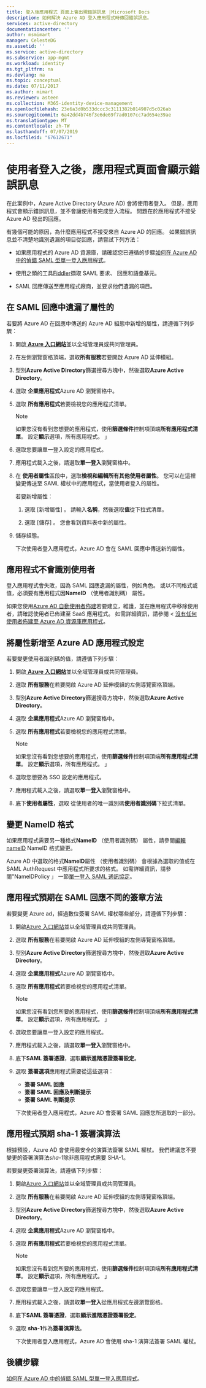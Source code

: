 ```yaml
---
title: 登入後應用程式 頁面上會出現錯誤訊息 |Microsoft Docs
description: 如何解決 Azure AD 登入應用程式時傳回錯誤訊息。
services: active-directory
documentationcenter: ''
author: msmimart
manager: CelesteDG
ms.assetid: ''
ms.service: active-directory
ms.subservice: app-mgmt
ms.workload: identity
ms.tgt_pltfrm: na
ms.devlang: na
ms.topic: conceptual
ms.date: 07/11/2017
ms.author: mimart
ms.reviewer: asteen
ms.collection: M365-identity-device-management
ms.openlocfilehash: 23e6a3d0b533dccc3c3111382b014907d5c026ab
ms.sourcegitcommit: 6a42dd4b746f3e6de69f7ad0107cc7ad654e39ae
ms.translationtype: MT
ms.contentlocale: zh-TW
ms.lasthandoff: 07/07/2019
ms.locfileid: "67612671"
---
```

# <a name="an-app-page-shows-an-error-message-after-the-user-signs-in"></a>使用者登入之後，應用程式頁面會顯示錯誤訊息

在此案例中，Azure Active Directory (Azure AD) 會將使用者登入。 但是，應用程式會顯示錯誤訊息，並不會讓使用者完成登入流程。 問題在於應用程式不接受 Azure AD 發出的回應。

有幾個可能的原因，為什麼應用程式不接受來自 Azure AD 的回應。 如果錯誤訊息並不清楚地識別遺漏的項目從回應，請嘗試下列方法：

-   如果應用程式的 Azure AD 資源庫，請確認您已遵循的步驟[如何在 Azure AD 中的偵錯 SAML 型單一登入應用程式](https://azure.microsoft.com/documentation/articles/active-directory-saml-debugging)。

-   使用之類的工具[Fiddler](https://www.telerik.com/fiddler)擷取 SAML 要求、 回應和語彙基元。

-   SAML 回應傳送至應用程式廠商，並要求他們遺漏的項目。

## <a name="attributes-are-missing-from-the-saml-response"></a>在 SAML 回應中遺漏了屬性的

若要將 Azure AD 在回應中傳送的 Azure AD 組態中新增的屬性，請遵循下列步驟：

1. 開啟[ **Azure 入口網站**](https://portal.azure.com/)並以全域管理員或共同管理員。

2. 在左側瀏覽窗格頂端，選取**所有服務**若要開啟 Azure AD 延伸模組。

3. 型別**Azure Active Directory**篩選搜尋方塊中，然後選取**Azure Active Directory**。

4. 選取 **企業應用程式**Azure AD 瀏覽窗格中。

5. 選取 **所有應用程式**若要檢視您的應用程式清單。

   > [!NOTE]
   > 如果您沒有看到您想要的應用程式，使用**篩選條件**控制項頂端**所有應用程式清單**。 設定**顯示**選項，所有應用程式。 」

6. 選取您要讓單一登入設定的應用程式。

7. 應用程式載入之後，請選取**單一登入**瀏覽窗格中。

8. 在 **使用者屬性**區段中，選取**檢視和編輯所有其他使用者屬性**。 您可以在這裡變更傳送至 SAML 權杖中的應用程式，當使用者登入的屬性。

   若要新增屬性︰

   1. 選取 [新增屬性]  。 請輸入**名稱**，然後選取**值**從下拉式清單。

   1.  選取 [儲存]  。 您會看到資料表中新的屬性。

9. 儲存組態。

   下次使用者登入應用程式，Azure AD 會在 SAML 回應中傳送新的屬性。

## <a name="the-app-doesnt-identify-the-user"></a>應用程式不會識別使用者

登入應用程式會失敗，因為 SAML 回應遺漏的屬性，例如角色。 或以不同格式或值，必須要有應用程式因**NameID** （使用者識別碼） 屬性。

如果您使用[Azure AD 自動使用者佈建](https://docs.microsoft.com/azure/active-directory/manage-apps/user-provisioning)若要建立，維護，並在應用程式中移除使用者，請確認使用者已佈建至 SaaS 應用程式。 如需詳細資訊，請參閱 <<c0> [ 沒有任何使用者佈建至 Azure AD 資源庫應用程式](https://docs.microsoft.com/azure/active-directory/manage-apps/application-provisioning-config-problem-no-users-provisioned)。

## <a name="add-an-attribute-to-the-azure-ad-app-configuration"></a>將屬性新增至 Azure AD 應用程式設定

若要變更使用者識別碼的值，請遵循下列步驟︰

1. 開啟[ **Azure 入口網站**](https://portal.azure.com/)並以全域管理員或共同管理員。

2. 選取 **所有服務**在若要開啟 Azure AD 延伸模組的左側導覽窗格頂端。

3. 型別**Azure Active Directory**篩選搜尋方塊中，然後選取**Azure Active Directory**。

4. 選取 **企業應用程式**Azure AD 瀏覽窗格中。

5. 選取 **所有應用程式**若要檢視您的應用程式清單。

   > [!NOTE]
   > 如果您沒有看到您想要的應用程式，使用**篩選條件**控制項頂端**所有應用程式清單**。 設定**顯示**選項，所有應用程式。 」

6. 選取您想要為 SSO 設定的應用程式。

7. 應用程式載入之後，請選取**單一登入**瀏覽窗格中。

8. 底下**使用者屬性**，選取 從使用者的唯一識別碼**使用者識別碼**下拉式清單。

## <a name="change-the-nameid-format"></a>變更 NameID 格式

如果應用程式需要另一種格式**NameID** （使用者識別碼） 屬性，請參閱[編輯 nameID](https://docs.microsoft.com/azure/active-directory/develop/active-directory-saml-claims-customization#editing-nameid) NameID 格式變更。

Azure AD 中選取的格式**NameID**屬性 （使用者識別碼） 會根據為選取的值或在 SAML AuthRequest 中應用程式所要求的格式。 如需詳細資訊，請參閱"NameIDPolicy 」 一節[單一登入 SAML 通訊協定](https://docs.microsoft.com/azure/active-directory/develop/single-sign-on-saml-protocol#nameidpolicy)。

## <a name="the-app-expects-a-different-signature-method-for-the-saml-response"></a>應用程式預期在 SAML 回應不同的簽章方法

若要變更 Azure ad，經過數位簽署 SAML 權杖哪些部分，請遵循下列步驟：

1. 開啟[Azure 入口網站](https://portal.azure.com/)並以全域管理員或共同管理員。

2. 選取 **所有服務**在若要開啟 Azure AD 延伸模組的左側導覽窗格頂端。

3. 型別**Azure Active Directory**篩選搜尋方塊中，然後選取**Azure Active Directory**。

4. 選取 **企業應用程式**Azure AD 瀏覽窗格中。

5. 選取 **所有應用程式**若要檢視您的應用程式清單。

   > [!NOTE]
   > 如果您沒有看到您所要的應用程式，使用**篩選條件**控制項頂端**所有應用程式清單**。 設定**顯示**選項，所有應用程式。 」

6. 選取您要讓單一登入設定的應用程式。

7. 應用程式載入之後，請選取**單一登入**瀏覽窗格中。

8. 底下**SAML 簽署憑證**，選取**顯示進階憑證簽署設定**。

9. 選取 **簽署選項**應用程式需要從這些選項：

   * **簽署 SAML 回應**
   * **簽署 SAML 回應及判斷提示**
   * **簽署 SAML 判斷提示**

   下次使用者登入應用程式，Azure AD 會簽署 SAML 回應您所選取的一部分。

## <a name="the-app-expects-the-sha-1-signing-algorithm"></a>應用程式預期 sha-1 簽署演算法

根據預設，Azure AD 會使用最安全的演算法簽署 SAML 權杖。 我們建議您不要變更的簽署演算法*sha-1*除非應用程式需要 SHA-1。

若要變更簽署演算法，請遵循下列步驟：

1. 開啟[Azure 入口網站](https://portal.azure.com/)並以全域管理員或共同管理員。

2. 選取 **所有服務**在若要開啟 Azure AD 延伸模組的左側導覽窗格頂端。

3. 型別**Azure Active Directory**篩選搜尋方塊中，然後選取**Azure Active Directory**。

4. 選取 **企業應用程式**Azure AD 瀏覽窗格中。

5. 選取 **所有應用程式**若要檢視您的應用程式清單。

   > [!NOTE]
   > 如果您沒有看到您所要的應用程式，使用**篩選條件**控制項頂端**所有應用程式清單**。 設定**顯示**選項，所有應用程式。 」

6. 選取您要讓單一登入設定的應用程式。

7. 應用程式載入之後，請選取**單一登入**從應用程式左邊瀏覽窗格。

8. 底下**SAML 簽署憑證**，選取**顯示進階憑證簽署設定**。

9. 選取  **sha-1**作為**簽署演算法**。

   下次使用者登入應用程式，Azure AD 會使用 sha-1 演算法簽署 SAML 權杖。

## <a name="next-steps"></a>後續步驟
[如何在 Azure AD 中的偵錯 SAML 型單一登入應用程式](https://azure.microsoft.com/documentation/articles/active-directory-saml-debugging)。
